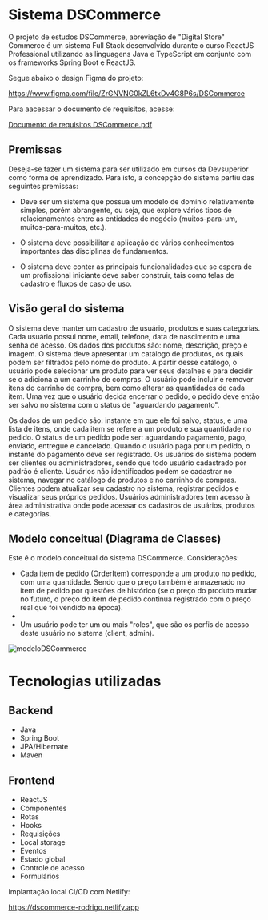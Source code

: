 # Sistema DSCommerce

O projeto de estudos DSCommerce, abreviação de "Digital Store" Commerce é um sistema Full Stack desenvolvido durante o curso ReactJS Professional utilizando as linguagens Java e TypeScript em conjunto com os frameworks Spring Boot e ReactJS. 

Segue abaixo o design Figma do projeto:

https://www.figma.com/file/ZrGNVNG0kZL6txDv4G8P6s/DSCommerce

Para aacessar o documento de requisitos, acesse:

[Documento de requisitos DSCommerce.pdf](https://github.com/rodrock95/dscommerce-frontend/files/14361226/Documento.de.requisitos.DSCommerce.pdf)

## Premissas

Deseja-se fazer um sistema para ser utilizado em cursos da Devsuperior como forma de aprendizado. Para isto, a concepção do sistema partiu das seguintes
premissas:

- Deve ser um sistema que possua um modelo de domínio relativamente simples,
porém abrangente, ou seja, que explore vários tipos de relacionamentos entre as
entidades de negócio (muitos-para-um, muitos-para-muitos, etc.).

- O sistema deve possibilitar a aplicação de vários conhecimentos importantes das
disciplinas de fundamentos.

- O sistema deve conter as principais funcionalidades que se espera de um
profissional iniciante deve saber construir, tais como telas de cadastro e fluxos de
caso de uso.

## Visão geral do sistema

O sistema deve manter um cadastro de usuário, produtos e suas categorias. Cada usuário possui nome, email, telefone, data de nascimento e uma senha de acesso. Os dados dos produtos são: nome, descrição, preço e imagem. O sistema deve apresentar um catálogo de produtos, os quais podem ser filtrados pelo nome do produto. A partir desse catálogo, o usuário pode selecionar um produto para ver seus detalhes e para decidir se o adiciona a um carrinho de compras. O usuário pode incluir e remover itens do carrinho de compra, bem como alterar as quantidades de cada item. Uma vez que o usuário decida encerrar o pedido, o pedido deve então ser salvo no sistema com o status de "aguardando pagamento". 

Os dados de um pedido são: instante em que ele foi salvo, status, e uma lista de itens, onde cada item se refere a um produto e sua quantidade no pedido. O status de um pedido pode ser: aguardando pagamento, pago, enviado, entregue e cancelado. Quando o usuário paga por um pedido, o instante do pagamento deve ser registrado. Os usuários do sistema podem ser clientes ou administradores, sendo que todo usuário cadastrado por padrão é cliente. Usuários não identificados podem se cadastrar no sistema, navegar no catálogo de produtos e no carrinho de compras. Clientes podem atualizar seu cadastro no sistema, registrar pedidos e visualizar seus próprios pedidos. Usuários administradores tem acesso à área administrativa onde pode acessar os cadastros de usuários, produtos e categorias.

## Modelo conceitual (Diagrama de Classes)

Este é o modelo conceitual do sistema DSCommerce. Considerações:

- Cada item de pedido (OrderItem) corresponde a um produto no pedido, com uma quantidade. Sendo que o preço também é armazenado no item de pedido por questões de histórico (se o preço do produto mudar no futuro, o preço do item de pedido continua registrado com o preço real que foi vendido na época).
- 
- Um usuário pode ter um ou mais "roles", que são os perfis de acesso deste usuário no sistema (client, admin).

![modeloDSCommerce](https://github.com/rodrock95/dscommerce-frontend/assets/79290866/8e338f18-c4af-4b79-8747-b4fd473e721a)

# Tecnologias utilizadas
## Backend
- Java
- Spring Boot
- JPA/Hibernate
- Maven

## Frontend
- ReactJS
- Componentes
- Rotas
- Hooks
- Requisições
- Local storage
- Eventos
- Estado global
- Controle de acesso
- Formulários

Implantação local CI/CD com Netlify:

https://dscommerce-rodrigo.netlify.app


